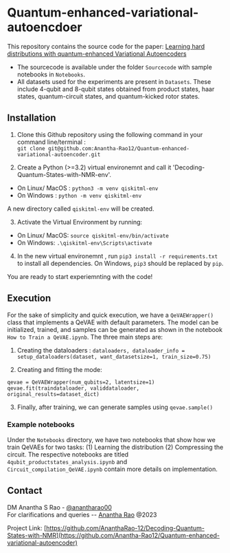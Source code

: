 # Quantum-enhanced-variational-autoencdoer
This repository contains the source code for the paper: [Learning hard distributions with quantum-enhanced Variational Autoencoders](https://arxiv.org/abs/2305.01592)

- The sourcecode is available under the folder `Sourcecode` with sample notebooks in `Notebooks`. 
- All datasets used for the experiments are present in `Datasets`. These include 4-qubit and 8-qubit states obtained from product states, haar states, quantum-circuit states, and quantum-kicked rotor states.

## Installation

1. Clone this Github repository using the following command in your command line/terminal : <br>
```git clone git@github.com:Anantha-Rao12/Quantum-enhanced-variational-autoencoder.git```

2. Create a Python (>=3.2) virtual environemnt and call it 'Decoding-Quantum-States-with-NMR-env'.
  - On Linux/ MacOS : ```python3 -m venv qiskitml-env```
  - On Windows : ```python -m venv qiskitml-env```

A new directory called `qiskitml-env` will be created. 

3. Activate the Virtual Environment by running:
  - On Linux/ MacOS: ```source qiskitml-env/bin/activate```
  - On Windows: ```.\qiskitml-env\Scripts\activate```

4. In the new virtual environemnt , run ```pip3 install -r requirements.txt``` to install all dependencies. On Windows, `pip3` should be replaced by `pip`.

You are ready to start experiemnting with the code!

## Execution

For the sake of simplicity and quick execution, we have a `QeVAEWrapper()` class that implements a QeVAE with default parameters. The model can be initialized, trained, and samples can be generated as shown in the notebook `How to Train a QeVAE.ipynb`. The three main steps are: 

1. Creating the dataloaders : `dataloaders, dataloader_info = setup_dataloaders(dataset, want_datasetsize=1, train_size=0.75)`

2. Creating and fitting the mode: 
```
qevae = QeVAEWrapper(num_qubits=2, latentsize=1)
qevae.fit(traindataloader, validdataloader, original_results=dataset_dict)
```

3. Finally, after training, we can generate samples using `qevae.sample()`


### Example notebooks

Under the `Notebooks` directory, we have two notebooks that show how we train QeVAEs for two tasks: (1) Learning the distribution (2) Compressing the circuit. The respective notebooks are titled `4qubit_productstates_analysis.ipynb` and `Circuit_compilation_QeVAE.ipynb` contain more details on implementation.

## Contact

DM Anantha S Rao - [@anantharao00](https://twitter.com/anantharao00) <br>
For clarifications and queries -- [Anantha Rao](mailto:aanantha.s.rao@gmail.com?subject=[QeVAE2023]) @2023

Project Link: [https://github.com/AnanthaRao-12/Decoding-Quantum-States-with-NMR](https://github.com/Anantha-Rao12/Quantum-enhanced-variational-autoencoder)
